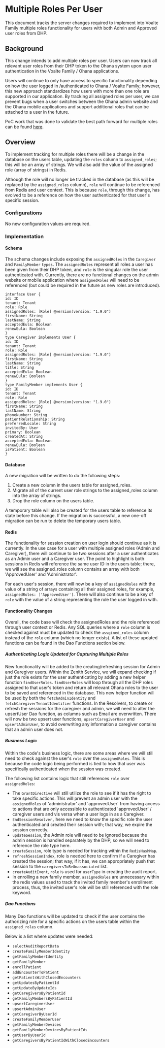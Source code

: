 # Multiple Roles Per User

This document tracks the server changes required to implement into Voalte Family multiple roles functionality for users with both Admin and Approved user roles from DHP.

## Background

This change intends to add multiple roles per user. Users can now track all relevant user roles from their DHP token to the Ohana system upon user authentication in the Voalte Family / Ohana applications.

Users will continue to only have access to specific functionality depending on how the user logged in /authenticated to Ohana / Voalte Family; however, this new approach standardizes how users with more than one role are supported in our application. By tracking all assigned roles per user, we can prevent bugs when a user switches between the Ohana admin website and the Ohana mobile applications and support additional roles that can be attached to a user in the future.

PoC work that was done to validate the best path forward for multiple roles can be found [here](https://hill-rom.atlassian.net/wiki/spaces/OHANA/pages/4405035031/Ohana+-+Users+having+multiple+roles+PoC).

## Overview

To implement tracking for multiple roles there will be a change in the database on the users table, updating the `roles` column to `assigned_roles`; this will be an array of strings. We will also add the value of the assigned role (array of strings) in Redis.

Although the role will no longer be tracked in the database (as this will be replaced by the `assigned_roles` column), `role` will continue to be referenced from Redis and user context. This is because `role`, through this change, has evolved to be a reference on how the user authenticated for that user's specific session.

### Configurations

No new configuration values are required.

### Implementation

#### Schema

The schema changes include exposing the `assignedRoles` in the `Caregiver` and `FamilyMember` `types`. The `assignedRoles` represent all roles a user has been given from their DHP token, and `role` is the singular role the user authenticated with. Currently, there are no functional changes on the admin website or mobile application where `assignedRoles` will need to be referenced (but could be required in the future as new roles are introduced).

```
interface User {
id: ID
tenant: Tenant
role: Role
assignedRoles: [Role] @version(version: "1.9.0")
firstName: String
lastName: String
acceptedEula: Boolean
renewEula: Boolean
}
type Caregiver implements User {
id: ID
tenant: Tenant
role: Role
assignedRoles: [Role] @version(version: "1.9.0")
firstName: String
lastName: String
title: String
acceptedEula: Boolean
renewEula: Boolean
}
type FamilyMember implements User {
id: ID
tenant: Tenant
role: Role
assignedRoles: [Role] @version(version: "1.9.0")
firstName: String
lastName: String
phoneNumber: String
patientRelationship: String
preferredLocale: String
invitedBy: User
primary: Boolean
createdAt: String
acceptedEula: Boolean
renewEula: Boolean
isPatient: Boolean
}
```

#### Database

A new migration will be written to do the following steps:

1. Create a new column in the users table for assigned_roles.
2. Migrate all of the current user role strings to the assigned_roles column into the array of strings.
3. Drop the role column on the users table.

A temporary table will also be created for the users table to reference its state before this change. If the migration is successful, a new one-off migration can be run to delete the temporary users table.

#### Redis

The functionality for session creation on user login should continue as it is currently.
In the use case for a user with multiple assigned roles (Admin and Caregiver), there will continue to be two sessions after a user authenticates as an Admin user and a Caregiver user. The point to highlight is both sessions in Redis will reference the same user ID in the users table; there, we will see the assigned_roles column contains an array with both 'ApprovedUser' and 'Administrator'.

For each user's session, there will now be a key of `assignedRoles` with the value of a string of arrays containing all their assigned roles, for example, `assignedRoles: ['ApprovedUser']`. There will also continue to be a key of `role` with the value of a string representing the role the user logged in with.

#### Functionality Changes

Overall, the code base will check the assignedRoles and the role referenced through user context or Redis. Any SQL queries where a `role` column is checked against must be updated to check the `assgined_roles` column instead of the `role` column (which no longer exists). A list of these updated functions can be found in the Dao Functions section below.

##### Authenticating Logic Updated for Capturing Multiple Roles

New functionality will be added to the creating/refreshing session for Admin and Caregiver users. Within the Zenith Service, we will expand checking if just the role exists for the user authenticating by adding a new helper function `findUserRoles`. `findUserRoles` will loop through all the DHP roles assigned to that user's token and return all relevant Ohana roles to the user to be saved and referenced in the database. This new helper function will be used by both the `fetchAdminIdentity` and `fetchCaregiverTenantIdentifier` functions. In the Resolvers, to create or refresh the sessions for the caregiver and admin, we will need to alter the upsertUser Dao function, as columns such as Email are overwritten. There will now be two upsert user functions, `upsertCaregiverUser` and `upsertAdminUser`, to avoid overwriting any information a caregiver contains that an admin user does not.

##### Business Logic

Within the code's business logic, there are some areas where we will still need to check against the user's `role` over the `assignedRoles`. This is because the code logic being performed is tied to how that user was specifically authenticated when the session was created.

The following list contains logic that still references `role` over `assignedRoles`:

-   The `GrantDirective` will still utilize the role to see if it has the right to take specific actions. This will prevent an admin user with the `assignedRoles` of 'administrator' and 'approvedUser' from having access to actions that are only accessible to authenticated 'approvedUser' / caregiver users and vis versa when a user logs in as a Caregiver.
-   `EndSessionResolver,` here we need to know the specific role the user authenticated and created their session with; that way, we expire the session correctly.
-   `updateSession`, the Admin role will need to be ignored because the admin session is handled separately by the DHP, so we will need to reference the role type here.
-   `createSession`, role type is needed for tracking within the `RedisHashMap`.
-   `refreshSessionIndex`, role is needed here to confirm if a Caregiver has created the session; that way, if it has, we can appropriately push that session to the `caregiversToBeUnassociated` list.
-   `createAuditEvent`, `role` is used for `userType` in creating the audit report.
-   In enrolling a new family member, `assignedRoles` are unnecessary within the redis values used to track the invited family member's enrollment process, thus, the invited user's role will be still referenced with the role keyword.

##### Dao Functions

Many Dao functions will be updated to check if the user contains the authorizing role for a specific actions on the users table within the `assigned_roles` column.

Below is a list where updates were needed:

-   `selectAuditReportData`
-   `createFamilyMemberIdentity`
-   `getFamilyMemberIdentity`
-   `getFamilyMember`
-   `enrollPatient`
-   `addEncounterToPatient`
-   `getPatientsWithClosedEncounters`
-   `getUpdatesByPatientId`
-   `getUpdateByUpdateIds`
-   `getCaregiversByPatientId`
-   `getFamilyMembersByPatientId`
-   `upsertCaregiverUser`
-   `upsertAdminUser`
-   `getCaregiverByUserId`
-   `createFamilyMemberUser`
-   `getFamilyMemberDevices`
-   `getFamilyMemberDevicesByPatientIds`
-   `getUserByUserId`
-   `getCaregiversByPatientIdWithClosedEncounters`
